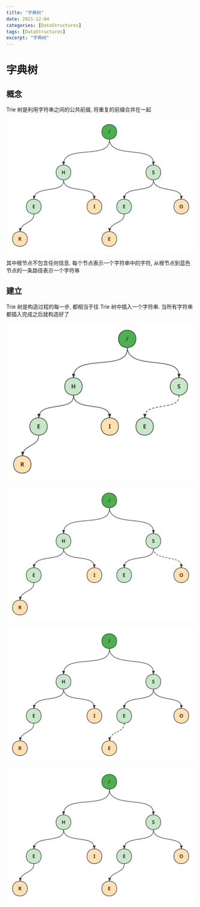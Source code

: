 ```yaml
---
title: "字典树"
date: 2021-12-04
categories: [DataStructures]
tags: [DataStructures]
excerpt: "字典树"
---
```


# 字典树

## 概念

Trie 树是利用字符串之间的公共前缀, 将重复的前缀合并在一起

![](https://raw.githubusercontent.com/dmjcb/SelfImgur/main/2022-4-4-1241.svg)

其中根节点不包含任何信息. 每个节点表示一个字符串中的字符, 从根节点到蓝色节点的一条路径表示一个字符串

## 建立

Trie 树是构造过程的每一步, 都相当于往 Trie 树中插入一个字符串. 当所有字符串都插入完成之后就构造好了

![](https://raw.githubusercontent.com/dmjcb/SelfImgur/main/2022-4-4-1241-3.svg)

![](https://raw.githubusercontent.com/dmjcb/SelfImgur/main/2022-4-4-1241-2.svg)

![](https://raw.githubusercontent.com/dmjcb/SelfImgur/main/2022-4-4-1241-1.svg)

![](https://raw.githubusercontent.com/dmjcb/SelfImgur/main/2022-4-4-1241.svg)